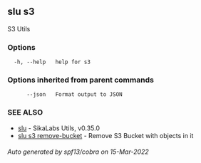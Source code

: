 ## slu s3

S3 Utils

### Options

```
  -h, --help   help for s3
```

### Options inherited from parent commands

```
      --json   Format output to JSON
```

### SEE ALSO

* [slu](slu.md)	 - SikaLabs Utils, v0.35.0
* [slu s3 remove-bucket](slu_s3_remove-bucket.md)	 - Remove S3 Bucket with objects in it

###### Auto generated by spf13/cobra on 15-Mar-2022

